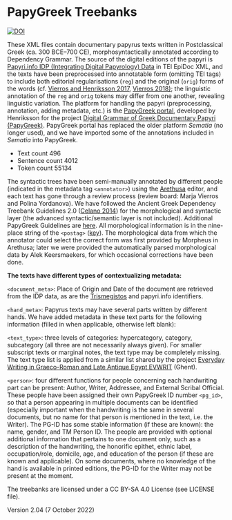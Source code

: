 # PapyGreek Treebanks

[![DOI](https://zenodo.org/badge/382449770.svg)](https://zenodo.org/badge/latestdoi/382449770)

These XML files contain documentary papyrus texts written in Postclassical Greek (ca. 300 BCE–700 CE), morphosyntactically annotated according to Dependency Grammar. The source of the digital editions of the papyri is [Papyri.info IDP (Integrating Digital Papyrology) Data](https://github.com/papyri/idp.data) in TEI EpiDoc XML, and the texts have been preprocessed into annotatable form (omitting TEI tags) to include both editorial regularisations (`reg`) and the original (`orig`) forms of the words (cf. [Vierros and Henriksson 2017](https://hal.archives-ouvertes.fr/hal-01279493v2), [Vierros 2018)](https://www.degruyter.com/document/doi/10.1515/9783110547450-006/html); the linguistic annotation of the `reg` and `orig` tokens may differ from one another, revealing linguistic variation. The platform for handling the papyri (preprocessing, annotation, adding metadata, etc.) is the [PapyGreek portal](https://papygreek.hum.helsinki.fi/), developed by Henriksson for the project [Digital Grammar of Greek Documentary Papyri (PapyGreek)](https://www2.helsinki.fi/en/researchgroups/digital-grammar-of-greek-documentary-papyri). PapyGreek portal has replaced the older platform _Sematia_ (no longer used), and we have imported some of the annotations included in _Sematia_ into PapyGreek.

- Text count 496
- Sentence count 4012
- Token count 55134

The syntactic trees have been semi-manually annotated by different people (indicated in the metadata tag `<annotator>`) using the [Arethusa](https://www.perseids.org/tools/arethusa/app/#/) editor, and each text has gone through a review process (review board: Marja Vierros and Polina Yordanova). We have followed the Ancient Greek Dependency Treebank Guidelines 2.0 ([Celano 2014](https://github.com/PerseusDL/treebank_data/blob/master/AGDT2/guidelines/Greek_guidelines.md)) for the morphological and syntactic layer (the advanced syntactic/semantic layer is not included). Additional PapyGreek Guidelines are [here](https://docs.google.com/document/d/1bqZaRU2E_Ixg6Z3s9qcY4EWN6DB1k5C3I4Vgs7vSsh4/edit#heading=h.yi9iujik2bb2). All morphological information is in the nine-place string of the `<postag>` ([key](https://docs.google.com/document/d/1hzrAkSwhTcHVBnJSOJ28j6PP1vPP9MiQo5Zj989dttc/edit?usp=sharing)). The morphological data from which the annotator could select the correct form was first provided by Morpheus in Arethusa; later we were provided the automatically parsed morphological data by Alek Keersmaekers, for which occasional corrections have been done.

**The texts have different types of contextualizing metadata:**

`<document_meta>`: Place of Origin and Date of the document are retrieved from the IDP data, as are the [Trismegistos](https://www.trismegistos.org/index.php) and papyri.info identifiers.

`<hand_meta>`: Papyrus texts may have several parts written by different hands. We have added metadata in these text parts for the following information (filled in when applicable, otherwise left blank):

`<text_type>`: three levels of categories: hypercategory, category, subcategory (all three are not necessarily always given). For smaller subscript texts or marginal notes, the text type may be completely missing. The text type list is applied from a similar list shared by the project [Everyday Writing in Graeco-Roman and Late Antique Egypt EVWRIT](https://www.evwrit.ugent.be/) (Ghent).

`<person>`: four different functions for people concerning each handwriting part can be present: Author, Writer, Addressee, and External Scribal Official. These people have been assigned their own PapyGreek ID number `<pg_id>`, so that a person appearing in multiple documents can be identified (especially important when the handwriting is the same in several documents, but no name for that person is mentioned in the text, i.e. the Writer). The PG-ID has some stable information (if these are known): the name, gender, and TM Person ID. The people are provided with optional additional information that pertains to one document only, such as a description of the handwriting, the honorific epithet, ethnic label, occupation/role, domicile, age, and education of the person (if these are known and applicable). On some documents, where no knowledge of the hand is available in printed editions, the PG-ID for the Writer may not be present at the moment.

The treebanks are licensed under a CC BY-SA 4.0 License (see LICENSE file).

Version 2.04 (7 October 2022)
